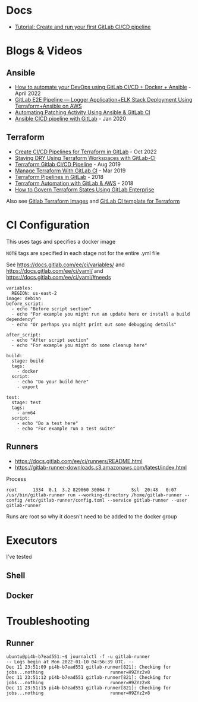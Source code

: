 # Docs
- [Tutorial: Create and run your first GitLab CI/CD pipeline](https://docs.gitlab.com/ee/ci/quick_start/index.html)


# Blogs & Videos

## Ansible
- [How to automate your DevOps using GitLab CI/CD + Docker + Ansible](https://medium.com/@a.golmirzaei/how-to-automate-your-devops-using-gitlab-ci-cd-docker-ansible-a32de7a116fc) - April 2022
- [GitLab E2E Pipeline — Logger Application+ELK Stack Deployment Using Terraform+Ansible on AWS](https://awstip.com/gitlab-e2e-pipeline-logger-application-elk-stack-deployment-using-terraform-ansible-on-aws-78e5d94bd088)
- [Automating Patching Activity Using Ansible & GitLab CI](https://aws.plainenglish.io/automating-patching-activity-using-ansible-gitlab-ci-f63747515a12)
- [Ansible CICD pipeline with GitLab](https://kruyt.org/ansible-ci-with-gitlab/) - Jan 2020

## Terraform
- [Create CI/CD Pipelines for Terraform in GitLab](https://medium.com/aws-in-plain-english/create-ci-cd-pipelines-for-terraform-in-gitlab-f3f6239b6724) - Oct 2022
- [Staying DRY Using Terraform Workspaces with GitLab-CI](https://www.youtube.com/watch?v=PtxtGPxCaQ8)
- [Terraform Gitlab CI/CD Pipeline](https://blog.terraforge.io/posts/terraform-gitlab-ci-cd-pipeline/) - Aug 2019
- [Manage Terraform With GitLab CI](https://medium.com/@dbourgeois23/manage-terraform-with-gitlab-ci-5c24005eb62a) - Mar 2019
- [Terraform Pipelines in GitLab](https://medium.com/@timhberry/terraform-pipelines-in-gitlab-415b9d842596) - 2018
- [Terraform Automation with GitLab & AWS](https://www.nvisia.com/insights/terraform-automation-with-gitlab-aws) - 2018
- [How to Govern Terraform States Using GitLab Enterprise](https://www.gofirefly.io/blog/how-to-govern-terraform-states-using-gitlab-enterprise)

Also see [Gitlab Terraform Images](https://gitlab.com/gitlab-org/terraform-images) and [GitLab CI template for Terraform](https://to-be-continuous.gitlab.io/doc/ref/terraform/)



# CI Configuration

This uses tags and specifies a docker image

`NOTE` tags are specified in each stage not for the entire .yml file

See https://docs.gitlab.com/ee/ci/variables/ and https://docs.gitlab.com/ee/ci/yaml/ and https://docs.gitlab.com/ee/ci/yaml/#needs


```
variables:
  REGION: us-east-2
image: debian
before_script:
  - echo "Before script section"
  - echo "For example you might run an update here or install a build dependency"
  - echo "Or perhaps you might print out some debugging details"

after_script:
  - echo "After script section"
  - echo "For example you might do some cleanup here"

build:
  stage: build
  tags:
    - docker
  script:
    - echo "Do your build here"
    - export

test:
  stage: test
  tags:
    - arm64
  script:
    - echo "Do a test here"
    - echo "For example run a test suite"
```




## Runners

- https://docs.gitlab.com/ee/ci/runners/README.html 
- https://gitlab-runner-downloads.s3.amazonaws.com/latest/index.html


Process

```
root      1334  0.1  3.2 829060 30864 ?        Ssl  20:48   0:07 /usr/bin/gitlab-runner run --working-directory /home/gitlab-runner --config /etc/gitlab-runner/config.toml --service gitlab-runner --user gitlab-runner
```

Runs are root so why it doesn't need to be added to the docker group

# Executors

I've tested

## Shell

## Docker

# Troubleshooting

## Runner

```
ubuntu@pi4b-b7ead551:~$ journalctl -f -u gitlab-runner
-- Logs begin at Mon 2022-01-10 04:56:39 UTC. --
Dec 11 23:51:09 pi4b-b7ead551 gitlab-runner[821]: Checking for jobs...nothing                         runner=H9ZYz2v8
Dec 11 23:51:12 pi4b-b7ead551 gitlab-runner[821]: Checking for jobs...nothing                         runner=H9ZYz2v8
Dec 11 23:51:15 pi4b-b7ead551 gitlab-runner[821]: Checking for jobs...nothing                         runner=H9ZYz2v8
```


